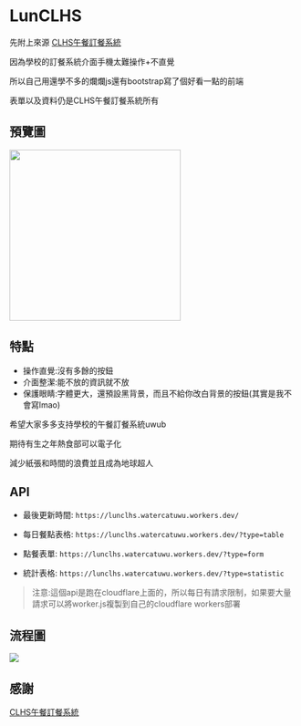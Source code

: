 # LunCLHS

先附上來源
[CLHS午餐訂餐系統](https://sites.google.com/view/clhs-lunch/v-2-0)

因為學校的訂餐系統介面手機太難操作+不直覺

所以自己用還學不多的爛爛js還有bootstrap寫了個好看一點的前端

表單以及資料仍是CLHS午餐訂餐系統所有

## 預覽圖
<img src="https://cdn.discordapp.com/attachments/1046603288251990099/1216188996191780945/Screenshot_2024-03-10-09-00-39-54_e4424258c8b8649f6e67d283a50a2cbc.jpg?ex=65ff7b44&is=65ed0644&hm=5444f9a740961d801c8f95caf3e73a4f7382a18ac8beeae5ba56f2009a27be99&" width=300px>

## 特點

- 操作直覺:沒有多餘的按鈕
- 介面整潔:能不放的資訊就不放
- 保護眼睛:字體更大，還預設黑背景，而且不給你改白背景的按鈕(其實是我不會寫lmao)

希望大家多多支持學校的午餐訂餐系統uwub

期待有生之年熱食部可以電子化

減少紙張和時間的浪費並且成為地球超人

## API

- 最後更新時間: `https://lunclhs.watercatuwu.workers.dev/`

- 每日餐點表格: `https://lunclhs.watercatuwu.workers.dev/?type=table`

- 點餐表單: `https://lunclhs.watercatuwu.workers.dev/?type=form`

- 統計表格: `https://lunclhs.watercatuwu.workers.dev/?type=statistic`

> 注意:這個api是跑在cloudflare上面的，所以每日有請求限制，如果要大量請求可以將worker.js複製到自己的cloudflare workers部署

## 流程圖

![](https://cdn.discordapp.com/attachments/1046603288251990099/1218553186571518022/flow.png?ex=66081517&is=65f5a017&hm=7651d337923ca8bb91aaaf30ef65295869b6ca144b46274006a5f073b70d4bd8&)

## 感謝

[CLHS午餐訂餐系統](https://sites.google.com/view/clhs-lunch/v-2-0)
